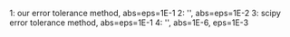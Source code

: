 1: our error tolerance method, abs=eps=1E-1
2: '', abs=eps=1E-2
3: scipy error tolerance method, abs=eps=1E-1
4: '', abs=1E-6, eps=1E-3

